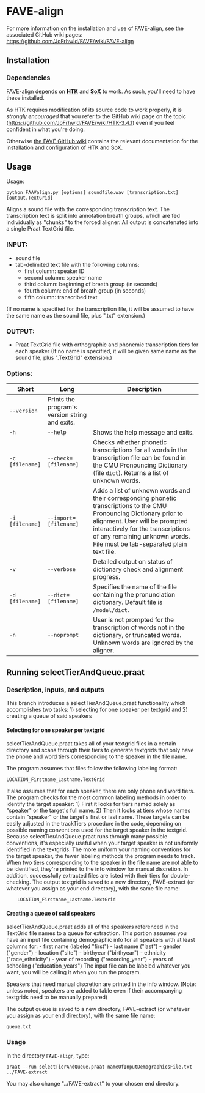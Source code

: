 # FAVE-align

For more information on the installation and use of FAVE-align, see the associated GitHub wiki pages: 
https://github.com/JoFrhwld/FAVE/wiki/FAVE-align

## Installation

### Dependencies

FAVE-align depends on **[HTK](http://htk.eng.cam.ac.uk/)** and **[SoX](http://sox.sourceforge.net/)** to work. 
As such, you'll need to have these installed.

As HTK requires modification of its source code to work properly, it is *strongly encouraged* that you refer to the GitHub wiki page on the topic (https://github.com/JoFrhwld/FAVE/wiki/HTK-3.4.1) even if you feel confident in what you're doing.

Otherwise [the FAVE GitHub wiki](https://github.com/JoFrhwld/FAVE/wiki) contains the relevant documentation for the installation and configuration of HTK and SoX.

## Usage

Usage:  

    python FAAValign.py [options] soundfile.wav [transcription.txt] [output.TextGrid]

Aligns a sound file with the corresponding transcription text. 
The transcription text is split into annotation breath groups, which are fed individually as "chunks" to the forced aligner. 
All output is concatenated into a single Praat TextGrid file.

### INPUT:

- sound file
- tab-delimited text file with the following columns:
    * first column:   speaker ID
    * second column:  speaker name
    * third column:   beginning of breath group (in seconds)
    * fourth column:  end of breath group (in seconds)
    * fifth column:   transcribed text

(If no name is specified for the transcription file, it will be assumed to have the same name as the sound file, plus ".txt" extension.)

### OUTPUT:
- Praat TextGrid file with orthographic and phonemic transcription tiers for
each speaker (If no name is specified, it will be given same name as the sound
file, plus ".TextGrid" extension.)

### Options:

Short | Long | Description
------ | -----| ------
 | `--version`  | Prints the program's version string and exits.
`-h` | `--help`  | Shows the help message and exits.
`-c [filename]` | `--check=[filename]`  | Checks whether phonetic transcriptions for all words in the transcription file can be found in the CMU Pronouncing Dictionary (file `dict`).  Returns a list of unknown words.
`-i [filename]` | `--import=[filename]`  | Adds a list of unknown words and their corresponding phonetic transcriptions to the CMU Pronouncing Dictionary prior to alignment.  User will be prompted interactively for the transcriptions of any remaining unknown words.  File must be tab-separated plain text file.
`-v` | `--verbose` | Detailed output on status of dictionary check and alignment progress.
`-d [filename]` | `--dict=[filename]` | Specifies the name of the file containing the pronunciation dictionary.  Default file is `/model/dict`.
`-n` | `--noprompt` | User is not prompted for the transcription of words not in the dictionary, or truncated words.  Unknown words are ignored by the aligner.


## Running selectTierAndQueue.praat

### Description, inputs, and outputs
This branch introduces a selectTierAndQueue.praat functionality which accomplishes two tasks: 1) selecting for one speaker per textgrid and 2) creating a queue of said speakers

#### Selecting for one speaker per textgrid

selectTierAndQueue.praat takes all of your textgrid files in a certain directory and scans through their tiers to generate textgrids that only have the phone and word tiers corresponding to the speaker in the file name.

The program assumes that files follow the following labeling format:

    LOCATION_Firstname_Lastname.TextGrid
    
It also assumes that for each speaker, there are only phone and word tiers. The program checks for the most common labeling methods in order to identify the target speaker: 
			1) First it looks for tiers named solely as "speaker" or the target's 
 			   full name. 
			2) Then it looks at tiers whose names contain "speaker" or the 
			   target's first or last name. 
		These targets can be easily adjusted in the trackTiers procedure in the code, depending on possible naming conventions used for the target speaker in the textgrid. Because selectTierAndQueue.praat runs through many possible conventions, it's especially useful when your target speaker is not uniformly identified in the textgrids. The more uniform your naming conventions for the target speaker, the fewer labeling methods the program needs to track.
        When two tiers corresponding to the speaker in the file name are not able to be identified, they're printed to the info window for manual discretion. In addition, successfully extracted files are listed with their tiers for double-checking.
	The output textgrid is saved to a new directory, FAVE-extract (or whatever you assign as your end directory), with the same file name:

	    LOCATION_Firstname_Lastname.TextGrid

#### Creating a queue of said speakers

selectTierAndQueue.praat adds all of the speakers referenced in the TextGrid file names to a queue for extraction. 
		This portion assumes you have an input file containing demographic info for all speakers with at least columns for:
		- first name (labeled "first")
		- last name ("last")
		- gender ("gender") 
		- location ("site")
		- birthyear ("birthyear")
		- ethnicity ("race_ethnicity")
 		- year of recording ("recording_year")
		- years of schooling ("education_years")
The input file can be labeled whatever you want, you will be calling it when you run the program.

Speakers that need manual discretion are printed in the info window.
(Note: unless noted, speakers are added to table even if their accompanying textgrids need to be manually prepared)

The output queue is saved to a new directory, FAVE-extract (or whatever you assign as your end directory), with the same file name:

	queue.txt

### Usage

In the directory `FAVE-align`, type:

    praat --run selectTierAndQueue.praat nameOfInputDemographicsFile.txt ../FAVE-extract

You may also change "../FAVE-extract" to your chosen end directory.
